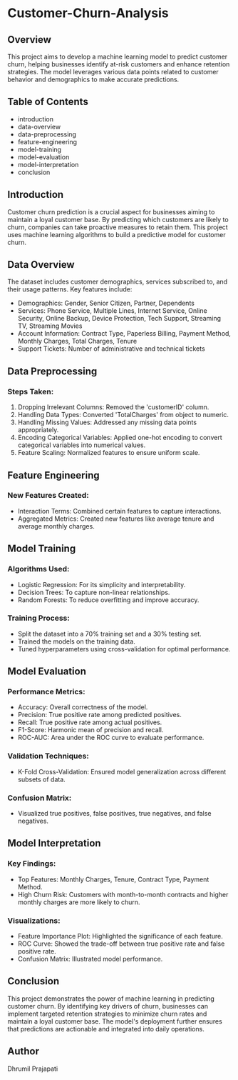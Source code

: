 # Customer-Churn-Analysis

## Overview
This project aims to develop a machine learning model to predict customer churn, helping businesses identify at-risk customers and enhance retention strategies. The model leverages various data points related to customer behavior and demographics to make accurate predictions.

## Table of Contents
- introduction
- data-overview
- data-preprocessing
- feature-engineering
- model-training
- model-evaluation
- model-interpretation
- conclusion

## Introduction
Customer churn prediction is a crucial aspect for businesses aiming to maintain a loyal customer base. By predicting which customers are likely to churn, companies can take proactive measures to retain them. This project uses machine learning algorithms to build a predictive model for customer churn.

## Data Overview
The dataset includes customer demographics, services subscribed to, and their usage patterns. Key features include:
- Demographics: Gender, Senior Citizen, Partner, Dependents
- Services: Phone Service, Multiple Lines, Internet Service, Online Security, Online Backup, Device Protection, Tech Support, Streaming TV, Streaming Movies
- Account Information: Contract Type, Paperless Billing, Payment Method, Monthly Charges, Total Charges, Tenure
- Support Tickets: Number of administrative and technical tickets

## Data Preprocessing
### Steps Taken:
1. Dropping Irrelevant Columns: Removed the 'customerID' column.
2. Handling Data Types: Converted 'TotalCharges' from object to numeric.
3. Handling Missing Values: Addressed any missing data points appropriately.
4. Encoding Categorical Variables: Applied one-hot encoding to convert categorical variables into numerical values.
5. Feature Scaling: Normalized features to ensure uniform scale.

## Feature Engineering
### New Features Created:
- Interaction Terms: Combined certain features to capture interactions.
- Aggregated Metrics: Created new features like average tenure and average monthly charges.

## Model Training
### Algorithms Used:
- Logistic Regression: For its simplicity and interpretability.
- Decision Trees: To capture non-linear relationships.
- Random Forests: To reduce overfitting and improve accuracy.

### Training Process:
- Split the dataset into a 70% training set and a 30% testing set.
- Trained the models on the training data.
- Tuned hyperparameters using cross-validation for optimal performance.

## Model Evaluation
### Performance Metrics:
- Accuracy: Overall correctness of the model.
- Precision: True positive rate among predicted positives.
- Recall: True positive rate among actual positives.
- F1-Score: Harmonic mean of precision and recall.
- ROC-AUC: Area under the ROC curve to evaluate performance.

### Validation Techniques:
- K-Fold Cross-Validation: Ensured model generalization across different subsets of data.

### Confusion Matrix:
- Visualized true positives, false positives, true negatives, and false negatives.

## Model Interpretation
### Key Findings:
- Top Features: Monthly Charges, Tenure, Contract Type, Payment Method.
- High Churn Risk: Customers with month-to-month contracts and higher monthly charges are more likely to churn.

### Visualizations:
- Feature Importance Plot: Highlighted the significance of each feature.
- ROC Curve: Showed the trade-off between true positive rate and false positive rate.
- Confusion Matrix: Illustrated model performance.

## Conclusion
This project demonstrates the power of machine learning in predicting customer churn. By identifying key drivers of churn, businesses can implement targeted retention strategies to minimize churn rates and maintain a loyal customer base. The model's deployment further ensures that predictions are actionable and integrated into daily operations.

## Author
Dhrumil Prajapati
